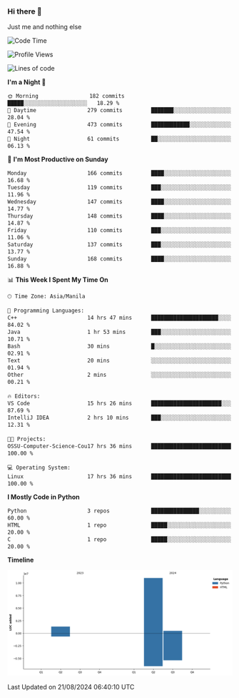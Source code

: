 ### Hi there 👋

Just me and nothing else


<!--START_SECTION:waka-->
![Code Time](http://img.shields.io/badge/Code%20Time-608%20hrs%2058%20mins-blue)

![Profile Views](http://img.shields.io/badge/Profile%20Views-0-blue)

![Lines of code](https://img.shields.io/badge/From%20Hello%20World%20I%27ve%20Written-12.7%20million%20lines%20of%20code-blue)

**I'm a Night 🦉** 

```text
🌞 Morning                182 commits         █████░░░░░░░░░░░░░░░░░░░░   18.29 % 
🌆 Daytime                279 commits         ███████░░░░░░░░░░░░░░░░░░   28.04 % 
🌃 Evening                473 commits         ████████████░░░░░░░░░░░░░   47.54 % 
🌙 Night                  61 commits          ██░░░░░░░░░░░░░░░░░░░░░░░   06.13 % 
```
📅 **I'm Most Productive on Sunday** 

```text
Monday                   166 commits         ████░░░░░░░░░░░░░░░░░░░░░   16.68 % 
Tuesday                  119 commits         ███░░░░░░░░░░░░░░░░░░░░░░   11.96 % 
Wednesday                147 commits         ████░░░░░░░░░░░░░░░░░░░░░   14.77 % 
Thursday                 148 commits         ████░░░░░░░░░░░░░░░░░░░░░   14.87 % 
Friday                   110 commits         ███░░░░░░░░░░░░░░░░░░░░░░   11.06 % 
Saturday                 137 commits         ███░░░░░░░░░░░░░░░░░░░░░░   13.77 % 
Sunday                   168 commits         ████░░░░░░░░░░░░░░░░░░░░░   16.88 % 
```


📊 **This Week I Spent My Time On** 

```text
🕑︎ Time Zone: Asia/Manila

💬 Programming Languages: 
C++                      14 hrs 47 mins      █████████████████████░░░░   84.02 % 
Java                     1 hr 53 mins        ███░░░░░░░░░░░░░░░░░░░░░░   10.71 % 
Bash                     30 mins             █░░░░░░░░░░░░░░░░░░░░░░░░   02.91 % 
Text                     20 mins             ░░░░░░░░░░░░░░░░░░░░░░░░░   01.94 % 
Other                    2 mins              ░░░░░░░░░░░░░░░░░░░░░░░░░   00.21 % 

🔥 Editors: 
VS Code                  15 hrs 26 mins      ██████████████████████░░░   87.69 % 
IntelliJ IDEA            2 hrs 10 mins       ███░░░░░░░░░░░░░░░░░░░░░░   12.31 % 

🐱‍💻 Projects: 
OSSU-Computer-Science-Cou17 hrs 36 mins      █████████████████████████   100.00 % 

💻 Operating System: 
Linux                    17 hrs 36 mins      █████████████████████████   100.00 % 
```

**I Mostly Code in Python** 

```text
Python                   3 repos             ███████████████░░░░░░░░░░   60.00 % 
HTML                     1 repo              █████░░░░░░░░░░░░░░░░░░░░   20.00 % 
C                        1 repo              █████░░░░░░░░░░░░░░░░░░░░   20.00 % 
```



**Timeline**

![Lines of Code chart](https://raw.githubusercontent.com/brutist/brutist/main/assets/bar_graph.png)


 Last Updated on 21/08/2024 06:40:10 UTC
<!--END_SECTION:waka-->
